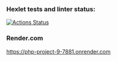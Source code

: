### Hexlet tests and linter status:
[![Actions Status](https://github.com/Maaaaaaaad/php-project-9/actions/workflows/hexlet-check.yml/badge.svg)](https://github.com/Maaaaaaaad/php-project-9/actions)

### Render.com
https://php-project-9-7881.onrender.com